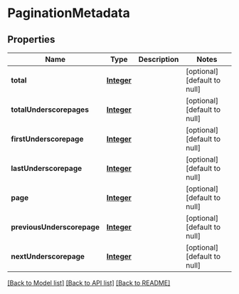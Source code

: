 # PaginationMetadata
## Properties

Name | Type | Description | Notes
------------ | ------------- | ------------- | -------------
**total** | [**Integer**](integer.md) |  | [optional] [default to null]
**totalUnderscorepages** | [**Integer**](integer.md) |  | [optional] [default to null]
**firstUnderscorepage** | [**Integer**](integer.md) |  | [optional] [default to null]
**lastUnderscorepage** | [**Integer**](integer.md) |  | [optional] [default to null]
**page** | [**Integer**](integer.md) |  | [optional] [default to null]
**previousUnderscorepage** | [**Integer**](integer.md) |  | [optional] [default to null]
**nextUnderscorepage** | [**Integer**](integer.md) |  | [optional] [default to null]

[[Back to Model list]](../README.md#documentation-for-models) [[Back to API list]](../README.md#documentation-for-api-endpoints) [[Back to README]](../README.md)

